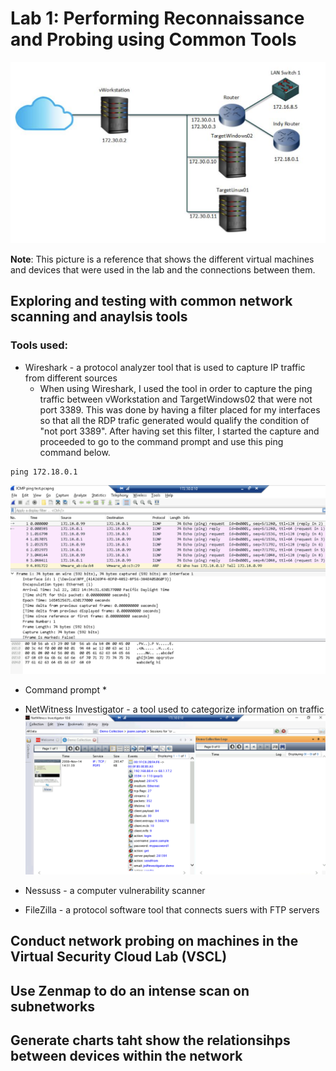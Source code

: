 # Lab 1: Performing Reconnaissance and Probing using Common Tools


![image](https://github.com/Ttokkime/Lab-1/blob/main/Lab%201%20Topology.png)

**Note**: This picture is a reference that shows the different virtual machines and devices that were used in the lab and the connections between them.


## Exploring and testing with common network scanning and anaylsis tools
### Tools used:
* Wireshark - a protocol analyzer tool that is used to capture IP traffic from different sources
   * When using Wireshark, I used the tool in order to capture the ping traffic between vWorkstation and TargetWindows02 that were not port 3389. This was done by having a filter placed for my interfaces so that all the RDP trafic generated would qualify the condition of "not port 3389". After having set this filter, I started the capture and proceeded to go to the command prompt and use this ping command below.

```
ping 172.18.0.1
```

![image](https://github.com/Ttokkime/Lab-1/blob/e54321585f72cc90683a5f2ad187b58444c0747f/Ping%20Test.png)


* Command prompt
    *
    

* NetWitness Investigator - a tool used to categorize information on traffic
![image](https://github.com/Ttokkime/Lab-1/blob/5365ed4500c399194b815bca3e232a7a47a051ea/creditcards.txt%20file%20details.png)

* Nessuss - a computer vulnerability scanner
* FileZilla - a protocol software tool that connects suers with FTP servers



## Conduct network probing on machines in the Virtual Security Cloud Lab (VSCL)
## Use Zenmap to do an intense scan on subnetworks
## Generate charts taht show the relationsihps between devices within the network



